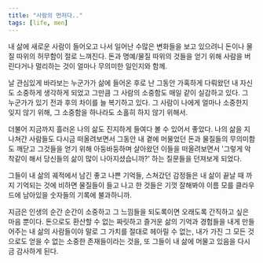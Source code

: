 ```yaml
---
title: "사람의 먼저다.."
tags: [life, men]
---
```


내 삶에 새로운 사람이 들어오고 나서 일어난 수많은 변화들을 보고 있으려니 돈이나 물질 따위의 허무함이 절로 느껴진다. 돈과 명예/물질 따위의 것들을 얻기 위해 사람을 버린다거나 멀리하는 것이 얼마나 무의미한 일인지와 함께.

날 관심있게 바라보는 누군가가 삶에 들어온 후로 난 그동안 가혹하게 다뤄왔던 내 자신도 소중하게 생각하게 되었고 그만큼 그 사람의 소중함도 매일 같이 실감하고 있다. 그 누군가가 있기 전과 후의 차이를 늘 복기하고 있다. 그 사람이 나에게 얼마나 소중한지 잊지 않기 위해, 그 소중함을 하나라도 소홀히 하지 않기 위해서. 

더불어 지금까지 흘러온 나의 삶도 진지하게 들여다 볼 수 있어서 좋았다. 나의 삶을 지나쳐간 사람들도 다시금 떠올려보면서 그동안 내 곁에 머물었던 돈과 물질들의 무의미함도 깨닫고 그것들을 얻기 위해 아둥바둥하며 살아왔던 이들을 떠올려보면서 '그렇게 악착같이 해서 당신들의 삶이 많이 나아지셨습니까?' 하는 질문들을 던져보게 되었다.

그들이 내 삶의 궤적에서 남긴 좋고 나쁜 기억들, 스쳐갔던 감정들은 내 삶이 끝날 때 까지 기억되는 것에 비하면 물질들이 들고 나고 한 것들은 기껏 잘해봐야 이름 모를 클라우드에 남아있을 숫자들의 기록에 불과하니까.

지금은 인생의 순간 순간이 소중하고 그 느낌들을 되도록이면 오래도록 간직하고 싶은 마음 뿐이다. 돈으로도 환산할 수 없는 짜릿하고 즐거운 삶의 기억과 경험들을 내게 만들어주는 내 삶의 사람들이야 말로 그 가치를 절대로 헤아릴 수 없는, 내가 가진 그 모든 것으로도 얻을 수 없는 소중한 존재들이라는 것을, 또 그들이 내 삶에 머물고 있음을 다시금 감사하게 된다. 